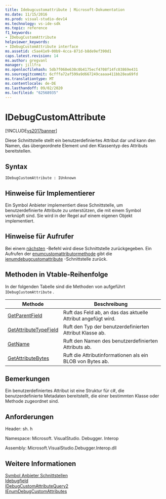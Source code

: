 ```yaml
---
title: Idebugcustomattribute | Microsoft-Dokumentation
ms.date: 11/15/2016
ms.prod: visual-studio-dev14
ms.technology: vs-ide-sdk
ms.topic: reference
f1_keywords:
- IDebugCustomAttribute
helpviewer_keywords:
- IDebugCustomAttribute interface
ms.assetid: c5ae41e9-00b9-4cca-871d-b8de9ef390d1
caps.latest.revision: 14
ms.author: gregvanl
manager: jillfra
ms.openlocfilehash: 5db7f060e630c0b4175ecf4708f14fc03869e431
ms.sourcegitcommit: 6cfffa72af599a9d667249caaaa411bb28ea69fd
ms.translationtype: MT
ms.contentlocale: de-DE
ms.lasthandoff: 09/02/2020
ms.locfileid: "62568935"
---
```

# <a name="idebugcustomattribute"></a>IDebugCustomAttribute
[!INCLUDE[vs2017banner](../../../includes/vs2017banner.md)]

Diese Schnittstelle stellt ein benutzerdefiniertes Attribut dar und kann den Namen, das übergeordnete Element und den Klassentyp des Attributs bereitstellen.  
  
## <a name="syntax"></a>Syntax  
  
```  
IDebugCustomAttribute : IUnknown  
```  
  
## <a name="notes-for-implementers"></a>Hinweise für Implementierer  
 Ein Symbol Anbieter implementiert diese Schnittstelle, um benutzerdefinierte Attribute zu unterstützen, die mit einem Symbol verknüpft sind. Sie wird in der Regel auf einem eigenen Objekt implementiert.  
  
## <a name="notes-for-callers"></a>Hinweise für Aufrufer  
 Bei einem [nächsten](../../../extensibility/debugger/reference/ienumdebugcustomattributes-next.md) -Befehl wird diese Schnittstelle zurückgegeben. Ein Aufrufen der [enumcustomattributormethode](../../../extensibility/debugger/reference/idebugcustomattributequery2-enumcustomattributes.md) gibt die [ienumdebugcustomattribute](../../../extensibility/debugger/reference/ienumdebugcustomattributes.md) -Schnittstelle zurück.  
  
## <a name="methods-in-vtable-order"></a>Methoden in Vtable-Reihenfolge  
 In der folgenden Tabelle sind die Methoden von aufgeführt `IDebugCustomAttribute` .  
  
|Methode|Beschreibung|  
|------------|-----------------|  
|[GetParentField](../../../extensibility/debugger/reference/idebugcustomattribute-getparentfield.md)|Ruft das Feld ab, an das das aktuelle Attribut angefügt wird.|  
|[GetAttributeTypeField](../../../extensibility/debugger/reference/idebugcustomattribute-getattributetypefield.md)|Ruft den Typ der benutzerdefinierten Attribut Klasse ab.|  
|[GetName](../../../extensibility/debugger/reference/idebugcustomattribute-getname.md)|Ruft den Namen des benutzerdefinierten Attributs ab.|  
|[GetAttributeBytes](../../../extensibility/debugger/reference/idebugcustomattribute-getattributebytes.md)|Ruft die Attributinformationen als ein BLOB von Bytes ab.|  
  
## <a name="remarks"></a>Bemerkungen  
 Ein benutzerdefiniertes Attribut ist eine Struktur für c#, die benutzerdefinierte Metadaten bereitstellt, die einer bestimmten Klasse oder Methode zugeordnet sind.  
  
## <a name="requirements"></a>Anforderungen  
 Header: sh. h  
  
 Namespace: Microsoft. VisualStudio. Debugger. Interop  
  
 Assembly: Microsoft.VisualStudio.Debugger.Interop.dll  
  
## <a name="see-also"></a>Weitere Informationen  
 [Symbol Anbieter Schnittstellen](../../../extensibility/debugger/reference/symbol-provider-interfaces.md)   
 [Idebugfield](../../../extensibility/debugger/reference/idebugfield.md)   
 [IDebugCustomAttributeQuery2](../../../extensibility/debugger/reference/idebugcustomattributequery2.md)   
 [IEnumDebugCustomAttributes](../../../extensibility/debugger/reference/ienumdebugcustomattributes.md)
